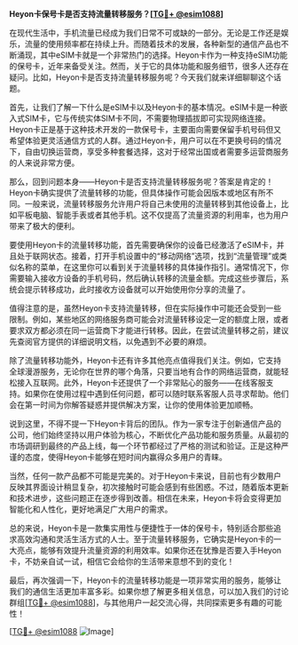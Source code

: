 **Heyon卡保号卡是否支持流量转移服务？[[TG💪+ @esim1088](https://t.me/s/esim1088)]**

在现代生活中，手机流量已经成为我们日常不可或缺的一部分。无论是工作还是娱乐，流量的使用频率都在持续上升。而随着技术的发展，各种新型的通信产品也不断涌现，其中eSIM卡就是一个非常热门的选择。Heyon卡作为一种支持eSIM功能的保号卡，近年来备受关注。然而，关于它的具体功能和服务细节，很多人还存在疑问。比如，Heyon卡是否支持流量转移服务呢？今天我们就来详细聊聊这个话题。

首先，让我们了解一下什么是eSIM卡以及Heyon卡的基本情况。eSIM卡是一种嵌入式SIM卡，它与传统实体SIM卡不同，不需要物理插拔即可实现网络连接。Heyon卡正是基于这种技术开发的一款保号卡，主要面向需要保留手机号码但又希望体验更灵活通信方式的人群。通过Heyon卡，用户可以在不更换号码的情况下，自由切换运营商，享受多种套餐选择，这对于经常出国或者需要多运营商服务的人来说非常方便。

那么，回到问题本身——Heyon卡是否支持流量转移服务呢？答案是肯定的！Heyon卡确实提供了流量转移的功能，但具体操作可能会因版本或地区有所不同。一般来说，流量转移服务允许用户将自己未使用的流量转移到其他设备上，比如平板电脑、智能手表或者其他手机。这不仅提高了流量资源的利用率，也为用户带来了极大的便利。

要使用Heyon卡的流量转移功能，首先需要确保你的设备已经激活了eSIM卡，并且处于联网状态。接着，打开手机设置中的“移动网络”选项，找到“流量管理”或类似名称的菜单，在这里你可以看到关于流量转移的具体操作指引。通常情况下，你需要输入接收方设备的手机号码，然后确认转移的流量金额。完成这些步骤后，系统会提示转移成功，此时接收方设备就可以开始使用你分享的流量了。

值得注意的是，虽然Heyon卡支持流量转移，但在实际操作中可能还会受到一些限制。例如，某些地区的网络服务商可能会对流量转移设定一定的额度上限，或者要求双方都必须在同一运营商下才能进行转移。因此，在尝试流量转移之前，建议先查阅官方提供的详细说明文档，以免遇到不必要的麻烦。

除了流量转移功能外，Heyon卡还有许多其他亮点值得我们关注。例如，它支持全球漫游服务，无论你在世界的哪个角落，只要当地有合作的网络运营商，就能轻松接入互联网。此外，Heyon卡还提供了一个非常贴心的服务——在线客服支持。如果你在使用过程中遇到任何问题，都可以随时联系客服人员寻求帮助。他们会在第一时间为你解答疑惑并提供解决方案，让你的使用体验更加顺畅。

说到这里，不得不提一下Heyon卡背后的团队。作为一家专注于创新通信产品的公司，他们始终坚持以用户体验为核心，不断优化产品功能和服务质量。从最初的市场调研到最终的产品上线，每一个环节都经过了严格的测试和验证。正是这种严谨的态度，使得Heyon卡能够在短时间内赢得众多用户的青睐。

当然，任何一款产品都不可能是完美的。对于Heyon卡来说，目前也有少数用户反映其界面设计稍显复杂，初次接触时可能会感到有些困惑。不过，随着版本更新和技术进步，这些问题正在逐步得到改善。相信在未来，Heyon卡将会变得更加智能化和人性化，更好地满足广大用户的需求。

总的来说，Heyon卡是一款集实用性与便捷性于一体的保号卡，特别适合那些追求高效沟通和灵活生活方式的人士。至于流量转移服务，它确实是Heyon卡的一大亮点，能够有效提升流量资源的利用效率。如果你还在犹豫是否要入手Heyon卡，不妨亲自试一试，相信它会给你的生活带来意想不到的变化！

最后，再次强调一下，Heyon卡的流量转移功能是一项非常实用的服务，能够让我们的通信生活更加丰富多彩。如果你想了解更多相关信息，可以加入我们的讨论群组[[TG💪+ @esim1088](https://t.me/s/esim1088)]，与其他用户一起交流心得，共同探索更多有趣的可能性！

[[TG💪+ @esim1088](https://t.me/s/esim1088) ![Image](https://i.postimg.cc/4NQfJmqS/Snipaste-2025-05-13-00-14-12.png)]